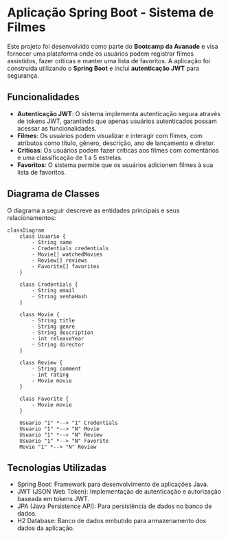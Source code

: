 # Aplicação Spring Boot - Sistema de Filmes

Este projeto foi desenvolvido como parte do **Bootcamp da Avanade** e visa fornecer uma plataforma onde os usuários podem registrar filmes assistidos, fazer críticas e manter uma lista de favoritos. A aplicação foi construída utilizando o **Spring Boot** e inclui **autenticação JWT** para segurança.

## Funcionalidades

- **Autenticação JWT**: O sistema implementa autenticação segura através de tokens JWT, garantindo que apenas usuários autenticados possam acessar as funcionalidades.
- **Filmes**: Os usuários podem visualizar e interagir com filmes, com atributos como título, gênero, descrição, ano de lançamento e diretor.
- **Críticas**: Os usuários podem fazer críticas aos filmes com comentários e uma classificação de 1 a 5 estrelas.
- **Favoritos**: O sistema permite que os usuários adicionem filmes à sua lista de favoritos.

## Diagrama de Classes

O diagrama a seguir descreve as entidades principais e seus relacionamentos:

```mermaid
classDiagram
    class Usuario {
        - String name
        - Credentials credentials
        - Movie[] watchedMovies
        - Review[] reviews
        - Favorite[] favorites
    }

    class Credentials {
        - String email
        - String senhaHash
    }

    class Movie {
        - String title
        - String genre
        - String description
        - int releaseYear
        - String director
    }

    class Review {
        - String comment
        - int rating
        - Movie movie
    }

    class Favorite {
        - Movie movie
    }

    Usuario "1" *--> "1" Credentials
    Usuario "1" *--> "N" Movie
    Usuario "1" *--> "N" Review
    Usuario "1" *--> "N" Favorite
    Movie "1" *--> "N" Review
```
## Tecnologias Utilizadas
- Spring Boot: Framework para desenvolvimento de aplicações Java.
- JWT (JSON Web Token): Implementação de autenticação e autorização baseada em tokens JWT.
- JPA (Java Persistence API): Para persistência de dados no banco de dados.
- H2 Database: Banco de dados embutido para armazenamento dos dados da aplicação.
